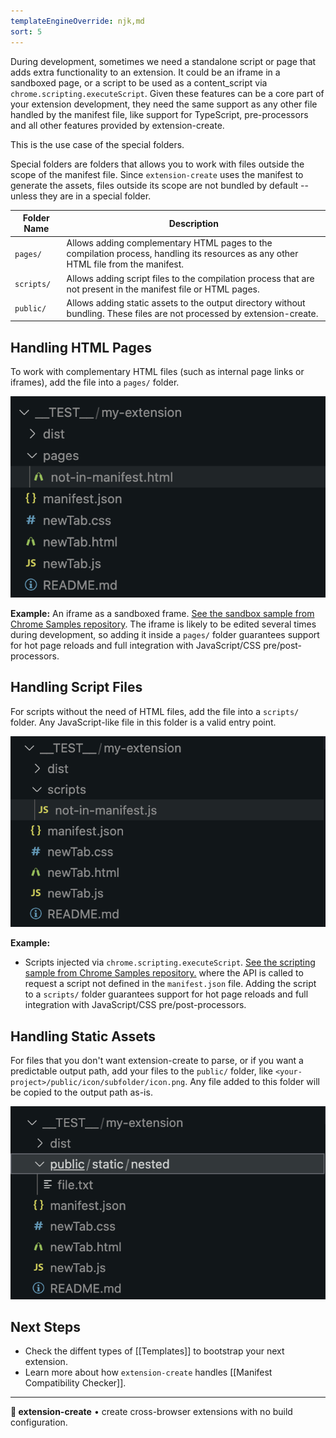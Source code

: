 ```yaml
---
templateEngineOverride: njk,md
sort: 5
---
```


During development, sometimes we need a standalone script or page that adds extra functionality to an extension. It could be an iframe in a sandboxed page, or a script to be used as a content_script via `chrome.scripting.executeScript`. Given these features can be a core part of your extension development, they need the same support as any other file handled by the manifest file, like support for TypeScript, pre-processors and all other features provided by extension-create.

This is the use case of the special folders.

Special folders are folders that allows you to work with files outside the scope of the manifest file. Since `extension-create` uses the manifest to generate the assets, files outside its scope are not bundled by default -- unless they are in a special folder.

| Folder Name | Description |
|-------------|-------------|
| `pages/`    | Allows adding complementary HTML pages to the compilation process, handling its resources as any other HTML file from the manifest. |
| `scripts/`  | Allows adding script files to the compilation process that are not present in the manifest file or HTML pages.                      |
| `public/`   | Allows adding static assets to the output directory without bundling. These files are not processed by extension-create.            |

## Handling HTML Pages

To work with complementary HTML files (such as internal page links or iframes), add the file into a `pages/` folder.

<img src="./assets/pages.png">

**Example:** 
An iframe as a sandboxed frame. [See the sandbox sample from Chrome Samples repository](https://github.com/GoogleChrome/chrome-extensions-samples/tree/main/api-samples/sandbox/sandbox). The iframe is likely to be edited several times during development, so adding it inside a `pages/` folder guarantees support for hot page reloads and full integration with JavaScript/CSS pre/post-processors.

## Handling Script Files

For scripts without the need of HTML files, add the file into a `scripts/` folder. Any JavaScript-like file in this folder is a valid entry point.

<img src="./assets/scripts.png">

**Example:** 
* Scripts injected via <code>chrome.scripting.executeScript</code>. [See the scripting sample from Chrome Samples repository.](https://github.com/GoogleChrome/chrome-extensions-samples/tree/main/api-samples/scripting) where the API is called to request a script not defined in the `manifest.json` file. Adding the script to a `scripts/` folder guarantees support for hot page reloads and full integration with JavaScript/CSS pre/post-processors.

## Handling Static Assets

For files that you don't want extension-create to parse, or if you want a predictable output path, add your files to the `public/` folder, like `<your-project>/public/icon/subfolder/icon.png`. Any file added to this folder will be copied to the output path as-is. 

<img src="./assets/public.png">
  
## Next Steps

- Check the diffent types of [[Templates]] to bootstrap your next extension.
- Learn more about how `extension-create` handles [[Manifest Compatibility Checker]].

---

**🧩 extension-create** • create cross-browser extensions with no build configuration.